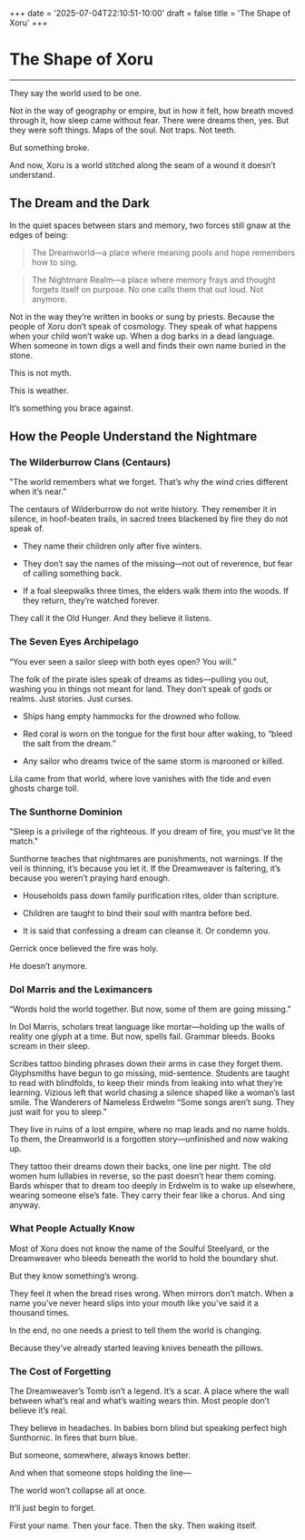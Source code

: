 +++
date = '2025-07-04T22:10:51-10:00'
draft = false
title = 'The Shape of Xoru'
+++
# The Shape of Xoru

---
They say the world used to be one.

Not in the way of geography or empire, but in how it felt, how breath moved through it, how sleep came without fear. There were dreams then, yes. But they were soft things. Maps of the soul. Not traps. Not teeth.

But something broke.

And now, Xoru is a world stitched along the seam of a wound it doesn’t understand.

## The Dream and the Dark

In the quiet spaces between stars and memory, two forces still gnaw at the edges of being:

> The Dreamworld—a place where meaning pools and hope remembers how to sing.

> The Nightmare Realm—a place where memory frays and thought forgets itself on purpose.
No one calls them that out loud. Not anymore.

Not in the way they’re written in books or sung by priests. Because the people of Xoru don’t speak of cosmology. They speak of what happens when your child won’t wake up. When a dog barks in a dead language. When someone in town digs a well and finds their own name buried in the stone.

This is not myth.

This is weather.

It’s something you brace against.

## How the People Understand the Nightmare

### The Wilderburrow Clans (Centaurs)

"The world remembers what we forget. That’s why the wind cries different when it’s near."

The centaurs of Wilderburrow do not write history. They remember it in silence, in hoof-beaten trails, in sacred trees blackened by fire they do not speak of.

- They name their children only after five winters.

- They don’t say the names of the missing—not out of reverence, but fear of calling something back.

- If a foal sleepwalks three times, the elders walk them into the woods. If they return, they’re watched forever.

They call it the Old Hunger. And they believe it listens.

### The Seven Eyes Archipelago

“You ever seen a sailor sleep with both eyes open? You will.”

The folk of the pirate isles speak of dreams as tides—pulling you out, washing you in things not meant for land. They don’t speak of gods or realms. Just stories. Just curses.

- Ships hang empty hammocks for the drowned who follow.

- Red coral is worn on the tongue for the first hour after waking, to “bleed the salt from the dream.”

- Any sailor who dreams twice of the same storm is marooned or killed.

Lila came from that world, where love vanishes with the tide and even ghosts charge toll.

### The Sunthorne Dominion

"Sleep is a privilege of the righteous. If you dream of fire, you must’ve lit the match."

Sunthorne teaches that nightmares are punishments, not warnings. If the veil is thinning, it’s because you let it. If the Dreamweaver is faltering, it’s because you weren’t praying hard enough.

- Households pass down family purification rites, older than scripture.

- Children are taught to bind their soul with mantra before bed.

- It is said that confessing a dream can cleanse it. Or condemn you.

Gerrick once believed the fire was holy.

He doesn’t anymore.

### Dol Marris and the Leximancers

“Words hold the world together. But now, some of them are going missing.”

In Dol Marris, scholars treat language like mortar—holding up the walls of reality one glyph at a time. But now, spells fail. Grammar bleeds. Books scream in their sleep.

Scribes tattoo binding phrases down their arms in case they forget them.
Glyphsmiths have begun to go missing, mid-sentence.
Students are taught to read with blindfolds, to keep their minds from leaking into what they’re learning.
Vizious left that world chasing a silence shaped like a woman’s last smile.
The Wanderers of Nameless Erdwelm
“Some songs aren’t sung. They just wait for you to sleep.”

They live in ruins of a lost empire, where no map leads and no name holds. To them, the Dreamworld is a forgotten story—unfinished and now waking up.

They tattoo their dreams down their backs, one line per night.
The old women hum lullabies in reverse, so the past doesn’t hear them coming.
Bards whisper that to dream too deeply in Erdwelm is to wake up elsewhere, wearing someone else’s fate.
They carry their fear like a chorus.
And sing anyway.

### What People Actually Know

Most of Xoru does not know the name of the Soulful Steelyard, or the Dreamweaver who bleeds beneath the world to hold the boundary shut.

But they know something’s wrong.

They feel it when the bread rises wrong. When mirrors don’t match. When a name you’ve never heard slips into your mouth like you’ve said it a thousand times.

In the end, no one needs a priest to tell them the world is changing.

Because they’ve already started leaving knives beneath the pillows.

### The Cost of Forgetting

The Dreamweaver’s Tomb isn’t a legend. It’s a scar. A place where the wall between what’s real and what’s waiting wears thin. Most people don’t believe it’s real.

They believe in headaches. In babies born blind but speaking perfect high Sunthornic. In fires that burn blue.

But someone, somewhere, always knows better.

And when that someone stops holding the line—

The world won’t collapse all at once.

It’ll just begin to forget.

First your name. Then your face. Then the sky. Then waking itself.
